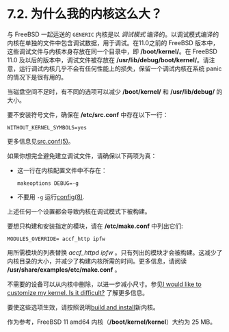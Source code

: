 # 7.2. 为什么我的内核这么大？

与 FreeBSD 一起运送的 `GENERIC` 内核是以 *调试模式* 编译的。以调试模式编译的内核在单独的文件中包含调试数据，用于调试。在11.0之前的 FreeBSD 版本中，这些调试文件与内核本身存放在同一个目录中，即 **/boot/kernel/**。在 FreeBSD 11.0 及以后的版本中，调试文件被存放在 **/usr/lib/debug/boot/kernel/**。请注意，运行调试内核几乎不会有任何性能上的损失，保留一个调试内核在系统 panic 的情况下是很有用的。

当磁盘空间不足时，有不同的选项可以减少 **/boot/kernel/** 和 **/usr/lib/debug/** 的大小。

要不安装符号文件，确保在 **/etc/src.conf** 中存在以下一行：

```
WITHOUT_KERNEL_SYMBOLS=yes
```

更多信息见[src.conf(5)](https://www.freebsd.org/cgi/man.cgi?query=src.conf&sektion=5&format=html)。

如果你想完全避免建立调试文件，请确保以下两项为真：

- 这一行在内核配置文件中不存在：

  ```
  makeoptions DEBUG=-g
  ```

- 不要用 `-g` 运行[config(8)](https://www.freebsd.org/cgi/man.cgi?query=config&sektion=8&format=html).

上述任何一个设置都会导致内核在调试模式下被构建。

要想只构建和安装指定的模块，请在 **/etc/make.conf** 中列出它们:

```
MODULES_OVERRIDE= accf_http ipfw
```

用所需模块的列表替换 *accf_httpd ipfw* 。只有列出的模块才会被构建。这减少了内核目录的大小，并减少了构建内核所需的时间。更多信息，请阅读 **/usr/share/examples/etc/make.conf** 。

不需要的设备可以从内核中删除，以进一步减小尺寸。参见[I would like to customize my kernel. Is it difficult?](https://docs.freebsd.org/en/books/faq/#make-kernel) 了解更多信息。

要使这些选项生效，请按照说明[build and install](https://docs.freebsd.org/en/books/handbook/#kernelconfig-building)新内核。

作为参考，FreeBSD 11 amd64 内核（**/boot/kernel/kernel**）大约为 25 MB。
